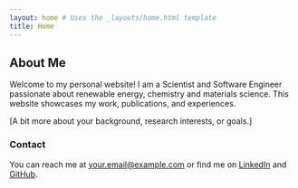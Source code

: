 ```yaml
---
layout: home # Uses the _layouts/home.html template
title: Home
---
```


## About Me

Welcome to my personal website! I am a Scientist and Software Engineer passionate about renewable energy, chemistry and materials science.
This website showcases my work, publications, and experiences.

[A bit more about your background, research interests, or goals.]

### Contact

You can reach me at [your.email@example.com](mailto:vivekbadiani@gmail.com) or find me on
[LinkedIn](https://linkedin.com/in/vivek-badiani) and [GitHub](https://github.com/viv-bad).
